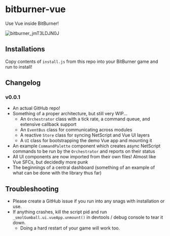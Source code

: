 # bitburner-vue

Use Vue inside BitBurner!

![bitburner_jmT3LDJN0J](https://user-images.githubusercontent.com/53015256/147802003-5aba9bc9-6ef9-4902-b4a1-0d6c5286672a.png)

## Installations

Copy contents of `install.js` from this repo into your BitBurner game and run to install!

## Changelog

### v0.0.1

* An actual GitHub repo!
* Something of a proper architecture, but still very WIP...
  * An `Orchestrator` class with a tick rate, a command queue, and extensive callback support
  * An `EventBus` class for communicating across modules
  * A reactive `Store` class for syncing NetScript and Vue UI layers
  * A `UI` class for bootstrapping the demo Vue app and mounting it
* An example `CommandPalette` component which creates async NetScript commands to be run by the `Orchestrator` and reports on their status
* All UI components are now imported from their own files! Almost like Vue SFCs, but decidedly more punk
* The beginnings of a central dashboard (something of an example of what can be done with the library thus far)

## Troubleshooting

* Please create a GitHub issue if you run into any snags with installation or use. 
* If anything crashes, kill the script pid and run `_smolGumball.ui.vueApp.unmount()` in devtools / debug console to tear it down. 
  * Doing a hard restart of your game will work too. 
